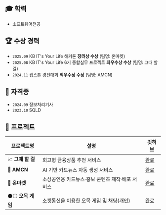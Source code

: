 ## 🎓 학력
- 소프트웨어전공

## 🏆 수상 경력
- `2025.09` KB IT's Your Life 해커톤 **장려상 수상** (팀명: 온마켓)
- `2025.08` KB IT's Your Life 6기 종합실무 프로젝트 **최우수상 수상** (팀명: 그때 할 걸)
- `2024.11` 캡스톤 경진대회 **최우수상 수상** (팀명: AMCN)

## 📜 자격증
- `2024.09` 정보처리기사
- `2023.10` SQLD

## 📂 프로젝트

| 프로젝트명 | 설명 | 깃허브 |
|------------|------|--------|
| 📈 **그때 할 걸** | 회고형 금융상품 추천 서비스 | [완료](https://github.com/Halggeol) |
| 🎑 **AMCN** | AI 기반 카드뉴스 자동 생성 서비스 |[완료](https://github.com/hak0622/AutoMakeCardNews) |
| 📢 **온마켓** | 소상공인용 카드뉴스·홍보 콘텐츠 제작·배포 서비스 | [완료](https://github.com/ONMarket-TEAM) |
| ⚫⚪ **오목 게임** | 소켓통신을 이용한 오목 게임 및 채팅(개인)| [완료](https://github.com/hak0622/omokgame) |
